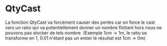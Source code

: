 # QtyCast #
La fonction QtyCast va forcément causer des pertes car on force le cast vers un ratio qui va potentiellement donner un nombre flottant
hors nous ne pouvons pas stocker de tels nombre. (Exemple 1cm -> 1m, le ratio se transforme en 1, 0.01 n'étant pas un entier le résultat est 1cm -> 0m)

